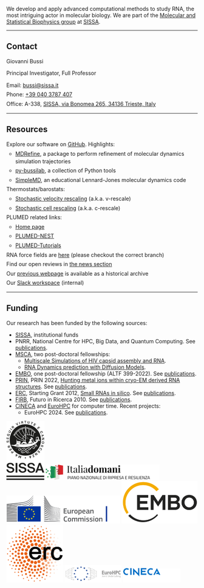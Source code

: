 
We develop and apply advanced computational methods to study RNA, the most intriguing actor in molecular biology.
We are part of the <a target="_blank" href="https://msb.sissa.it">Molecular and Statistical Biophysics group</a>
at <a target="_blank" href="https://www.sissa.it">SISSA</a>.

---

## Contact

Giovanni Bussi

Principal Investigator, Full Professor  

<ul class="tight-list">
<li><i class="fas fa-envelope"></i> Email: <a target="_blank" href="mailto:bussi@sissa.it">bussi@sissa.it</a></li>
<li><i class="fas fa-phone"></i> Phone: <a target="_blank" href="tel:+390403787407">+39 040 3787 407</a></li>
<li><i class="fas fa-location-dot"></i> Office: A-338, <a target="_blank" href="https://maps.app.goo.gl/tNTxGpG9mjJVxbsX8">SISSA, via Bonomea 265, 34136 Trieste, Italy</a></li>
</ul>

---

## Resources

<ul class="tight-list">
<li><i class="fab fa-github"></i> Explore our software on <a target="_blank" href="https://github.com/bussilab">GitHub</a>. Highlights:
  <ul>
    <li><a target="_blank" href="https://github.com/bussilab/MDRefine">MDRefine</a>, a package to perform refinement of molecular dynamics simulation trajectories</li>
    <li><a target="_blank" href="https://github.com/bussilab/py-bussilab">py-bussilab</a>, a collection of Python tools</li>
    <li><a target="_blank" href="https://github.com/GiovanniBussi/simplemd">SimpleMD</a>, an educational Lennard-Jones molecular dynamics code</li>
  </ul>
</li>
  <li><i class="fa-solid fa-temperature-half"></i> Thermostats/barostats:
    <ul>
      <li><a target="_blank" href="https://github.com/GiovanniBussi/StochasticVelocityRescaling">Stochastic velocity rescaling</a> (a.k.a. v-rescale)</li>
      <li><a target="_blank" href="https://github.com/bussilab/crescale">Stochastic cell rescaling</a> (a.k.a. c-rescale)</li>
    </ul>
  </li>
    <li><i class="fas fa-crow"></i> PLUMED related links:
    <ul>
      <li><a target="_blank" href="https://www.plumed.org">Home page</a></li>
      <li><a target="_blank" href="https://www.plumed-nest.org">PLUMED-NEST</a></li>
      <li><a target="_blank" href="https://www.plumed-tutorials.org">PLUMED-Tutorials</a></li>
    </ul>
  </li>
<li><i class="fa-solid fa-dna"></i>RNA force fields are <a target="_blank" href="https://github.com/srnas/ff">here</a> (please checkout the correct branch)</li>
<li><i class="fas fa-clipboard"></i> Find our open reviews in <a target="_blank" href="./news?query=prereview.org">the news section</a></li>
<li><i class="fas fa-box-archive"></i> Our <a target="_blank" href="https://sites.google.com/site/giovannibussi">previous webpage</a> is available as a historical archive</li>
<li><i class="fab fa-slack"></i> Our <a target="_blank" href="https://bussilab.slack.com">Slack workspace</a> (internal)</li>
</ul>

---

## Funding

Our research has been funded by the following sources:
- [SISSA](https://www.sissa.it/), institutional funds
- PNRR, National Centre for HPC, Big Data, and Quantum Computing. See [publications](./publications?query=%23pnrr2022).
- [MSCA](https://marie-sklodowska-curie-actions.ec.europa.eu/), two post-doctoral fellowships:
  -  [Multiscale Simulations of HIV capsid assembly and RNA](https://cordis.europa.eu/project/id/101109916).
  -  [RNA Dynamics prediction with Diffusion Models](https://cordis.europa.eu/project/id/101152924).
- [EMBO](https://www.embo.org), one post-doctoral fellowship (ALTF 399-2022). See [publications](./publications?query=%23embo2022).
- [PRIN](https://prin.mur.gov.it/), PRIN 2022, [Hunting metal ions within cryo-EM derived RNA structures](https://bussilab.github.io/prin2022). See [publications](./publications?query=%23prin2022).
- [ERC](https://erc.europa.eu/), Starting Grant 2012, [Small RNAs in silico](http://www.srnas.sissa.it/home/). See [publications](./publications?query=%23erc2012).
- [FIRB](https://firb.miur.it/), Futuro in Ricerca 2010. See [publications](./publications?query=%23firb2012).
- [CINECA](https://www.cineca.it) and [EuroHPC](https://eurohpc-ju.europa.eu) for computer time. Recent projects:
  - EuroHPC 2024. See [publications](./publications?query=%23eurohpc2024).


<img src="logos/SISSA.png" alt="SISSA Logo"  width="100"/>
<img src="logos/PNRR.svg" alt="PNRR Logo" width="300"/> 
<img src="logos/EuropeanCommission.svg"  alt="European Commission Logo" width="300"/> 
<img src="logos/EMBO.svg" alt="EMBO Logo" width="200"/> 
<img src="logos/ERC.svg" alt="ERC Logo" width="150"/> 
<img src="logos/EuroHPC.svg" alt="EuroHPC Logo" width="150"/> 
<img src="logos/hpccineca.svg" alt="CINECA HPC Logo" width="150"/> 


<style>
  .tight-list {
      list-style: none; /* Remove bullets */
      padding: 0;
      margin: 0;
  }

  .tight-list li {
      margin: 5px 0; /* Reduce vertical spacing */
      line-height: 1.4; /* Adjust for readability */
  }
</style>

